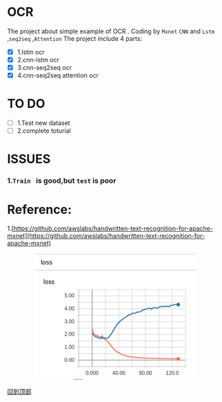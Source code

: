 # OCR
The project about simple example of OCR . Coding by `Mxnet` `CNN` and `Lstm` ,`seq2seq` ,`Attention`
The project include 4 parts:

- [x] 1.lstm ocr 
- [x] 2.cnn-lstm ocr
- [x] 3.cnn-seq2seq ocr
- [x] 4.cnn-seq2seq attention ocr

TO DO
===
- [ ] 1.Test new dataset
- [ ] 2.complete toturial

ISSUES
==
### 1.`Train ` is good,but `test` is poor

Reference:
===
1.[https://github.com/awslabs/handwritten-text-recognition-for-apache-mxnet](https://github.com/awslabs/handwritten-text-recognition-for-apache-mxnet)


<div style="text-align: center">
<img src="https://github.com/abner2015/OCR/blob/dev/image/54362007-26700580-46a3-11e9-8648-9e1ef6445f54.png"/>
</div>

[回到顶部](#readme)
 
